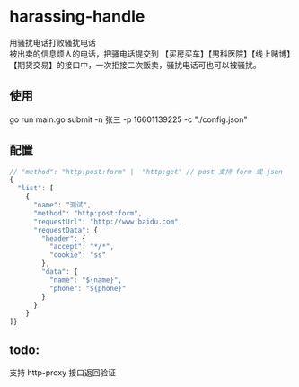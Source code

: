 # harassing-handle
用骚扰电话打败骚扰电话  
被出卖的信息烦人的电话，把骚电话提交到 【买房买车】【男科医院】【线上赌博】【期货交易】的接口中，一次拒接二次贩卖，骚扰电话可也可以被骚扰。
## 使用
go run main.go submit -n 张三 -p 16601139225 -c "./config.json"
## 配置
```js
// "method": "http:post:form" |  "http:get" // post 支持 form 或 json 
{
  "list": [
    {
      "name": "测试",
      "method": "http:post:form",
      "requestUrl": "http://www.baidu.com",
      "requestData": {
        "header": {
          "accept": "*/*",
          "cookie": "ss"
        },
        "data": {
          "name": "${name}",
          "phone": "${phone}"
        }
      }
    }
]}
```
## todo:
  支持 http-proxy
  接口返回验证
 
